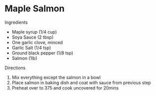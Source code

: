 # Maple Salmon

Ingredients

- Maple syrup (1/4 cup)
- Soya Sauce (2 tbsp)
- One garlic clove, minced
- Garlic Salt (1/4 tsp)
- Ground black pepper (1/8 tsp)
- Salmon (1lb)

Directions

1. Mix everything except the salmon in a bowl
2. Place salmon in baking dish and coat with sauce from previous step
3. Preheat over to 375 and cook uncovered for 20mins